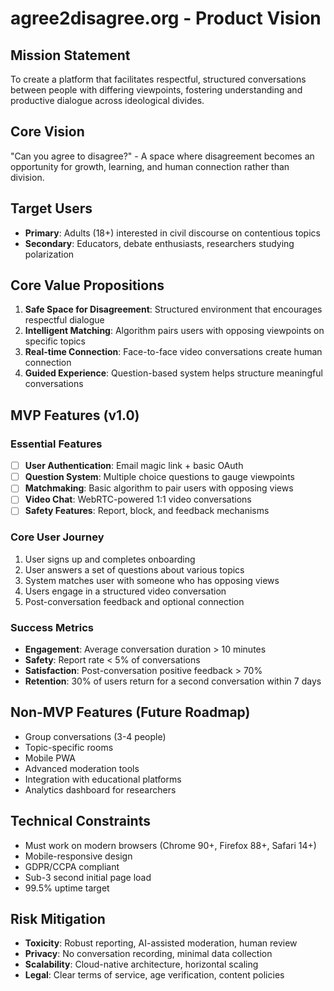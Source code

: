 # agree2disagree.org - Product Vision

## Mission Statement
To create a platform that facilitates respectful, structured conversations between people with differing viewpoints, fostering understanding and productive dialogue across ideological divides.

## Core Vision
"Can you agree to disagree?" - A space where disagreement becomes an opportunity for growth, learning, and human connection rather than division.

## Target Users
- **Primary**: Adults (18+) interested in civil discourse on contentious topics
- **Secondary**: Educators, debate enthusiasts, researchers studying polarization

## Core Value Propositions
1. **Safe Space for Disagreement**: Structured environment that encourages respectful dialogue
2. **Intelligent Matching**: Algorithm pairs users with opposing viewpoints on specific topics
3. **Real-time Connection**: Face-to-face video conversations create human connection
4. **Guided Experience**: Question-based system helps structure meaningful conversations

## MVP Features (v1.0)

### Essential Features
- [ ] **User Authentication**: Email magic link + basic OAuth
- [ ] **Question System**: Multiple choice questions to gauge viewpoints
- [ ] **Matchmaking**: Basic algorithm to pair users with opposing views
- [ ] **Video Chat**: WebRTC-powered 1:1 video conversations
- [ ] **Safety Features**: Report, block, and feedback mechanisms

### Core User Journey
1. User signs up and completes onboarding
2. User answers a set of questions about various topics
3. System matches user with someone who has opposing views
4. Users engage in a structured video conversation
5. Post-conversation feedback and optional connection

### Success Metrics
- **Engagement**: Average conversation duration > 10 minutes
- **Safety**: Report rate < 5% of conversations
- **Satisfaction**: Post-conversation positive feedback > 70%
- **Retention**: 30% of users return for a second conversation within 7 days

## Non-MVP Features (Future Roadmap)
- Group conversations (3-4 people)
- Topic-specific rooms
- Mobile PWA
- Advanced moderation tools
- Integration with educational platforms
- Analytics dashboard for researchers

## Technical Constraints
- Must work on modern browsers (Chrome 90+, Firefox 88+, Safari 14+)
- Mobile-responsive design
- GDPR/CCPA compliant
- Sub-3 second initial page load
- 99.5% uptime target

## Risk Mitigation
- **Toxicity**: Robust reporting, AI-assisted moderation, human review
- **Privacy**: No conversation recording, minimal data collection
- **Scalability**: Cloud-native architecture, horizontal scaling
- **Legal**: Clear terms of service, age verification, content policies
